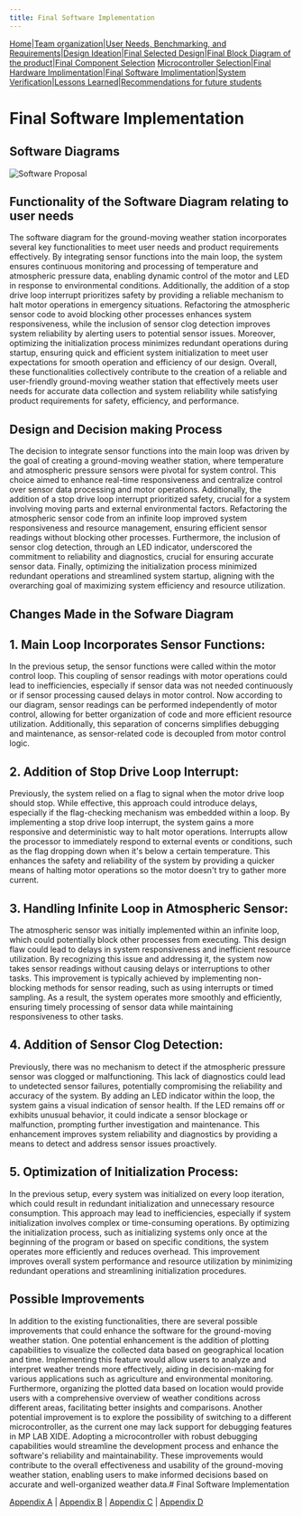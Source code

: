 ```yaml
---
title: Final Software Implementation
---
```


[Home](/index.md)|[Team organization](/Team_organization.md)|[User Needs, Benchmarking, and Requirements](/User_Needs_Benchmarking_Requirements.md)|[Design Ideation](/Design_Ideation.md)|[Final Selected Design](/Selected_Design.md)|[Final Block Diagram of the product](/Block_Diagram_of_the_product.md)|[Final Component Selection](/Component_Selection.md) 
[Microcontroller Selection](/Microcontroller_Selection.md)|[Final Hardware Implimentation](/Final_Hardware_Implementation.md)|[Final Software Implimentation](/Software_Proposal.md)|[System Verification](/System_Verification.md)|[Lessons Learned](/Lessons_Learned.md)|[Recommendations for future students](/Recommendations_for_future_students.md) 

# Final Software Implementation
## Software Diagrams

![Software Proposal](https://github.com/EGR314-Spring2024-Team303/EGR314-Spring2024-Team303.github.io/assets/156623314/8b8b9f04-f935-40db-9e36-a7f8a398150d)
## Functionality of the Software Diagram relating to user needs
The software diagram for the ground-moving weather station incorporates several key functionalities to meet user needs and product requirements effectively. By integrating sensor functions into the main loop, the system ensures continuous monitoring and processing of temperature and atmospheric pressure data, enabling dynamic control of the motor and LED in response to environmental conditions. Additionally, the addition of a stop drive loop interrupt prioritizes safety by providing a reliable mechanism to halt motor operations in emergency situations. Refactoring the atmospheric sensor code to avoid blocking other processes enhances system responsiveness, while the inclusion of sensor clog detection improves system reliability by alerting users to potential sensor issues. Moreover, optimizing the initialization process minimizes redundant operations during startup, ensuring quick and efficient system initialization to meet user expectations for smooth operation and efficiency of our design. Overall, these functionalities collectively contribute to the creation of a reliable and user-friendly ground-moving weather station that effectively meets user needs for accurate data collection and system reliability while satisfying product requirements for safety, efficiency, and performance.

## Design and Decision making Process
The decision to integrate sensor functions into the main loop was driven by the goal of creating a ground-moving weather station, where temperature and atmospheric pressure sensors were pivotal for system control. This choice aimed to enhance real-time responsiveness and centralize control over sensor data processing and motor operations. Additionally, the addition of a stop drive loop interrupt prioritized safety, crucial for a system involving moving parts and external environmental factors. Refactoring the atmospheric sensor code from an infinite loop improved system responsiveness and resource management, ensuring efficient sensor readings without blocking other processes. Furthermore, the inclusion of sensor clog detection, through an LED indicator, underscored the commitment to reliability and diagnostics, crucial for ensuring accurate sensor data. Finally, optimizing the initialization process minimized redundant operations and streamlined system startup, aligning with the overarching goal of maximizing system efficiency and resource utilization.

## Changes Made in the Sofware Diagram


## 1. Main Loop Incorporates Sensor Functions:
In the previous setup, the sensor functions were called within the motor control loop. This coupling of sensor readings with motor operations could lead to inefficiencies, especially if sensor data was not needed continuously or if sensor processing caused delays in motor control. Now according to our diagram, sensor readings can be performed independently of motor control, allowing for better organization of code and more efficient resource utilization. Additionally, this separation of concerns simplifies debugging and maintenance, as sensor-related code is decoupled from motor control logic.

## 2. Addition of Stop Drive Loop Interrupt:
Previously, the system relied on a flag to signal when the motor drive loop should stop. While effective, this approach could introduce delays, especially if the flag-checking mechanism was embedded within a loop. By implementing a stop drive loop interrupt, the system gains a more responsive and deterministic way to halt motor operations. Interrupts allow the processor to immediately respond to external events or conditions, such as the flag dropping down when it's below a certain temperature. This enhances the safety and reliability of the system by providing a quicker means of halting motor operations so the motor doesn't try to gather more current.

## 3. Handling Infinite Loop in Atmospheric Sensor:
The atmospheric sensor was initially implemented within an infinite loop, which could potentially block other processes from executing. This design flaw could lead to delays in system responsiveness and inefficient resource utilization. By recognizing this issue and addressing it, the system now takes sensor readings without causing delays or interruptions to other tasks. This improvement is typically achieved by implementing non-blocking methods for sensor reading, such as using interrupts or timed sampling. As a result, the system operates more smoothly and efficiently, ensuring timely processing of sensor data while maintaining responsiveness to other tasks.

## 4. Addition of Sensor Clog Detection:
Previously, there was no mechanism to detect if the atmospheric pressure sensor was clogged or malfunctioning. This lack of diagnostics could lead to undetected sensor failures, potentially compromising the reliability and accuracy of the system. By adding an LED indicator within the loop, the system gains a visual indication of sensor health. If the LED remains off or exhibits unusual behavior, it could indicate a sensor blockage or malfunction, prompting further investigation and maintenance. This enhancement improves system reliability and diagnostics by providing a means to detect and address sensor issues proactively.

## 5. Optimization of Initialization Process:
In the previous setup, every system was initialized on every loop iteration, which could result in redundant initialization and unnecessary resource consumption. This approach may lead to inefficiencies, especially if system initialization involves complex or time-consuming operations. By optimizing the initialization process, such as initializing systems only once at the beginning of the program or based on specific conditions, the system operates more efficiently and reduces overhead. This improvement improves overall system performance and resource utilization by minimizing redundant operations and streamlining initialization procedures.


## Possible Improvements
In addition to the existing functionalities, there are several possible improvements that could enhance the software for the ground-moving weather station. One potential enhancement is the addition of plotting capabilities to visualize the collected data based on geographical location and time. Implementing this feature would allow users to analyze and interpret weather trends more effectively, aiding in decision-making for various applications such as agriculture and environmental monitoring. Furthermore, organizing the plotted data based on location would provide users with a comprehensive overview of weather conditions across different areas, facilitating better insights and comparisons. Another potential improvement is to explore the possibility of switching to a different microcontroller, as the current one may lack support for debugging features in MP LAB XIDE. Adopting a microcontroller with robust debugging capabilities would streamline the development process and enhance the software's reliability and maintainability. These improvements would contribute to the overall effectiveness and usability of the ground-moving weather station, enabling users to make informed decisions based on accurate and well-organized weather data.# Final Software Implementation


[Appendix A](/Appendix_A.md) | [Appendix B](/Appendix_B.md) | [Appendix C](/Appendix_C.md) | [Appendix D](/Appendix_D.md)

